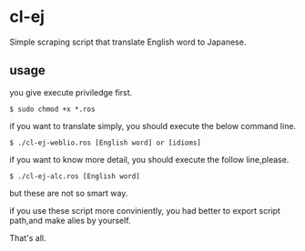 # cl-ej
Simple scraping script that translate English word to Japanese.

## usage
you give execute priviledge first.

~~~shellscript
$ sudo chmod +x *.ros
~~~  
if you want to translate simply, you should execute the below command line.
~~~shellscript  
$ ./cl-ej-weblio.ros [English word] or [idioms]
~~~  
if you want to know more detail, you should execute the follow line,please.
~~~shellscript  
$ ./cl-ej-alc.ros [English word] 
~~~
but these are not so smart way.

if you use these script more conviniently, 
you had better to export script path,and make alies by yourself.

That's all.
